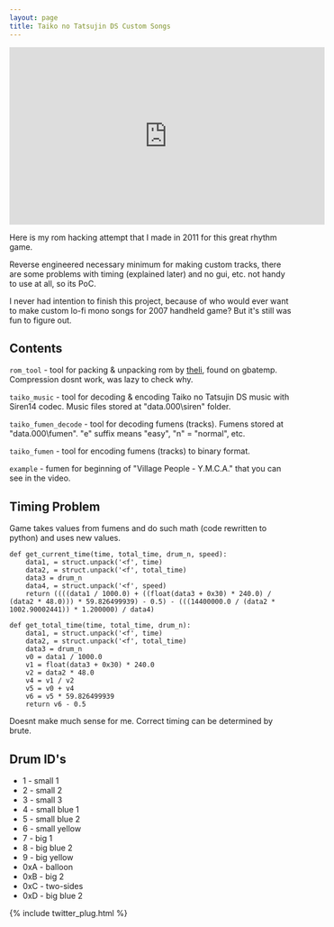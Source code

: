```yaml
---
layout: page
title: Taiko no Tatsujin DS Custom Songs
---
```


<div style="text-align:center">
    <iframe width="560" height="315" src="https://www.youtube.com/embed/yifTlUlWcU0" frameborder="0"></iframe>
</div>

Here is my rom hacking attempt that I made in 2011 for this great rhythm game.

Reverse engineered necessary minimum for making custom tracks, there are some problems with timing (explained later) and no gui, etc. not handy to use at all, so its PoC.

I never had intention to finish this project, because of who would ever want to make custom lo-fi mono songs for 2007 handheld game? But it's still was fun to figure out.

## Contents

`rom_tool` - tool for packing & unpacking rom by [theli](https://github.com/theli-ua), found on gbatemp. Compression dosnt work, was lazy to check why.

`taiko_music` - tool for decoding & encoding Taiko no Tatsujin DS music with Siren14 codec. Music files stored at "data.000\siren" folder.

`taiko_fumen_decode` - tool for decoding fumens (tracks). Fumens stored at "data.000\fumen". "e" suffix means "easy", "n" = "normal", etc.

`taiko_fumen` - tool for encoding fumens (tracks) to binary format.

`example` - fumen for beginning of "Village People - Y.M.C.A." that you can see in the video.

## Timing Problem

Game takes values from fumens and do such math (code rewritten to python) and uses new values.

```
def get_current_time(time, total_time, drum_n, speed):
    data1, = struct.unpack('<f', time)
    data2, = struct.unpack('<f', total_time)
    data3 = drum_n
    data4, = struct.unpack('<f', speed)
    return ((((data1 / 1000.0) + ((float(data3 + 0x30) * 240.0) / (data2 * 48.0))) * 59.826499939) - 0.5) - (((14400000.0 / (data2 * 1002.90002441)) * 1.200000) / data4)
```
```
def get_total_time(time, total_time, drum_n):
    data1, = struct.unpack('<f', time)
    data2, = struct.unpack('<f', total_time)
    data3 = drum_n
    v0 = data1 / 1000.0
    v1 = float(data3 + 0x30) * 240.0
    v2 = data2 * 48.0
    v4 = v1 / v2
    v5 = v0 + v4
    v6 = v5 * 59.826499939
    return v6 - 0.5
```

Doesnt make much sense for me. Correct timing can be determined by brute.

## Drum ID's

- 1 - small 1
- 2 - small 2
- 3 - small 3
- 4 - small blue 1
- 5 - small blue 2
- 6 - small yellow
- 7 - big 1
- 8 - big blue 2
- 9 - big yellow
- 0xA - balloon
- 0xB - big 2
- 0xC - two-sides
- 0xD - big blue 2

{% include twitter_plug.html %}